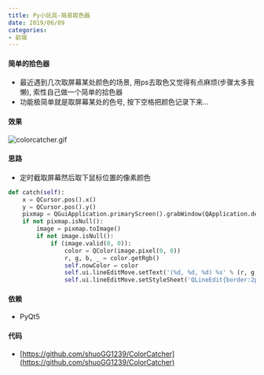 ```yaml
---
title: Py小玩具-简易取色器
date: 2019/06/09
categories: 
- 前端
---
```

#### 简单的拾色器
* 最近遇到几次取屏幕某处颜色的场景, 用ps去取色又觉得有点麻烦(步骤太多我懒), 索性自己做一个简单的拾色器
* 功能极简单就是取屏幕某处的色号, 按下空格把颜色记录下来...


#### 效果
![colorcatcher.gif](https://i.loli.net/2019/06/09/5cfc9e5a216b517905.gif)


#### 思路
* 定时截取屏幕然后取下鼠标位置的像素颜色

```python
def catch(self):
    x = QCursor.pos().x()
    y = QCursor.pos().y()
    pixmap = QGuiApplication.primaryScreen().grabWindow(QApplication.desktop().winId(), x, y, 1, 1)
    if not pixmap.isNull():
        image = pixmap.toImage()
        if not image.isNull():
            if (image.valid(0, 0)):
                color = QColor(image.pixel(0, 0))
                r, g, b, _ = color.getRgb()
                self.nowColor = color
                self.ui.lineEditMove.setText('(%d, %d, %d) %s' % (r, g, b, color.name().upper()))
                self.ui.lineEditMove.setStyleSheet('QLineEdit{border:2px solid %s;}' % (color.name()))

```


#### 依赖
* PyQt5

#### 代码
* [https://github.com/shuoGG1239/ColorCatcher](https://github.com/shuoGG1239/ColorCatcher)